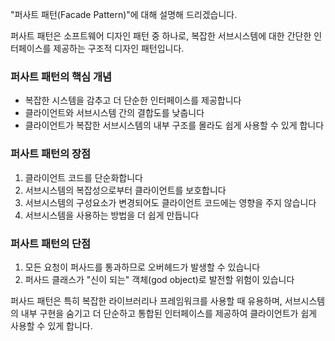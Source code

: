 "퍼사트 패턴(Facade Pattern)"에 대해 설명해 드리겠습니다.

퍼사트 패턴은 소프트웨어 디자인 패턴 중 하나로, 복잡한 서브시스템에 대한 간단한 인터페이스를 제공하는 구조적 디자인 패턴입니다.

### 퍼사트 패턴의 핵심 개념
- 복잡한 시스템을 감추고 더 단순한 인터페이스를 제공합니다
- 클라이언트와 서브시스템 간의 결합도를 낮춥니다
- 클라이언트가 복잡한 서브시스템의 내부 구조를 몰라도 쉽게 사용할 수 있게 합니다

### 퍼사트 패턴의 장점
1. 클라이언트 코드를 단순화합니다
2. 서브시스템의 복잡성으로부터 클라이언트를 보호합니다
3. 서브시스템의 구성요소가 변경되어도 클라이언트 코드에는 영향을 주지 않습니다
4. 서브시스템을 사용하는 방법을 더 쉽게 만듭니다

### 퍼사트 패턴의 단점
1. 모든 요청이 퍼사드를 통과하므로 오버헤드가 발생할 수 있습니다
2. 퍼사드 클래스가 "신이 되는" 객체(god object)로 발전할 위험이 있습니다

퍼사드 패턴은 특히 복잡한 라이브러리나 프레임워크를 사용할 때 유용하며, 서브시스템의 내부 구현을 숨기고 더 단순하고 통합된 인터페이스를 제공하여 클라이언트가 쉽게 사용할 수 있게 합니다.
